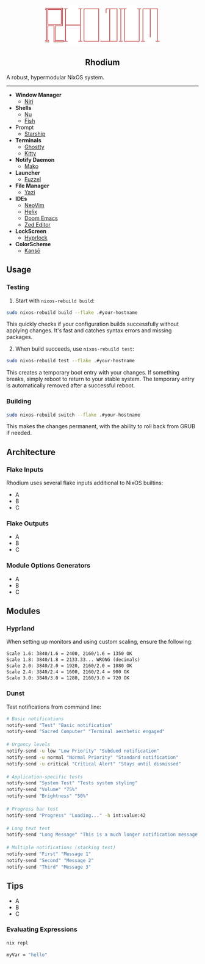 <p align="center"><img src="assets/logo.png" width=300px></p>

<h2 align="center">Rhodium</h2>

A robust, hypermodular NixOS system.

---

- **Window Manager**
    - [Niri](https://github.com/YaLTeR/niri/)
- **Shells**
    - [Nu](https://www.nushell.sh/)
    - [Fish](https://www.nushell.sh/)
- Prompt
    - [Starship](https://github.com/starship/starship)
- **Terminals**
    - [Ghostty](https://ghostty.org/)
    - [Kitty](https://ghostty.org/)
- **Notify Daemon**
    - [Mako](https://github.com/emersion/mako)
- **Launcher**
    - [Fuzzel](https://codeberg.org/dnkl/fuzzel)
- **File Manager**
    - [Yazi](https://github.com/sxyazi/yazi)
- **IDEs**
    - [NeoVim](https://neovim.io/doc/)
    - [Helix](https://docs.helix-editor.com/)
    - [Doom Emacs](https://docs.doomemacs.org/latest/)
    - [Zed Editor](https://zed.dev/)
- **LockScreen**
    - [Hyprlock](https://wiki.hyprland.org/Hypr-Ecosystem/hyprlock/)
- **ColorScheme**
    - [Kansō](https://github.com/webhooked/kanso.nvim)


## Usage

### Testing

1. Start with `nixos-rebuild build`:

```bash
sudo nixos-rebuild build --flake .#your-hostname
```

This quickly checks if your configuration builds successfully without applying changes. It's fast and catches syntax errors and missing packages.

2. When build succeeds, use `nixos-rebuild test`:

```bash
sudo nixos-rebuild test --flake .#your-hostname
```

This creates a temporary boot entry with your changes. If something breaks, simply reboot to return to your stable system. The temporary entry is automatically removed after a successful reboot.

### Building

```bash
sudo nixos-rebuild switch --flake .#your-hostname
```

This makes the changes permanent, with the ability to roll back from GRUB if needed.

## Architecture

### Flake Inputs

Rhodium uses several flake inputs additional to NixOS builtins:

- A
- B
- C

### Flake Outputs

- A
- B
- C

### Module Options Generators

- A
- B
- C

## Modules

### Hyprland

When setting up monitors and using custom scaling, ensure the following:

```text
Scale 1.6: 3840/1.6 = 2400, 2160/1.6 = 1350 OK
Scale 1.8: 3840/1.8 = 2133.33... WRONG (decimals)
Scale 2.0: 3840/2.0 = 1920, 2160/2.0 = 1080 OK
Scale 2.4: 3840/2.4 = 1600, 2160/2.4 = 900 OK
Scale 3.0: 3840/3.0 = 1280, 2160/3.0 = 720 OK 
```

### Dunst

Test notifications from command line:

```bash
# Basic notifications
notify-send "Test" "Basic notification"
notify-send "Sacred Computer" "Terminal aesthetic engaged"

# Urgency levels
notify-send -u low "Low Priority" "Subdued notification"
notify-send -u normal "Normal Priority" "Standard notification" 
notify-send -u critical "Critical Alert" "Stays until dismissed"

# Application-specific tests
notify-send "System Test" "Tests system styling"
notify-send "Volume" "75%"
notify-send "Brightness" "50%"

# Progress bar test
notify-send "Progress" "Loading..." -h int:value:42

# Long text test
notify-send "Long Message" "This is a much longer notification message to test how word wrapping and text formatting works with your new dunst configuration."

# Multiple notifications (stacking test)
notify-send "First" "Message 1"
notify-send "Second" "Message 2" 
notify-send "Third" "Message 3"
```

## Tips

- A
- B
- C

### Evaluating Expressions

```bash
nix repl
```

```nix
myVar = "hello"
```


